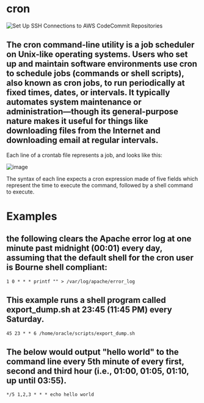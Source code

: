 # cron

![Set Up SSH Connections to AWS CodeCommit Repositories](https://res-1.cloudinary.com/hv4xf2jgd/image/upload/q_auto/v1/images/cron_expression_syntax.png)


## The cron command-line utility is a job scheduler on Unix-like operating systems. Users who set up and maintain software environments use cron to schedule jobs (commands or shell scripts), also known as cron jobs, to run periodically at fixed times, dates, or intervals. It typically automates system maintenance or administration—though its general-purpose nature makes it useful for things like downloading files from the Internet and downloading email at regular intervals.

Each line of a crontab file represents a job, and looks like this:

 ![image](https://user-images.githubusercontent.com/59032477/217307097-14637bf3-09a7-4eca-9d51-d92e71737803.png)

The syntax of each line expects a cron expression made of five fields which represent the time to execute the command, followed by a shell command to execute.

# Examples

## the following clears the Apache error log at one minute past midnight (00:01) every day, assuming that the default shell for the cron user is Bourne shell compliant:

    1 0 * * * printf "" > /var/log/apache/error_log
    
## This example runs a shell program called export_dump.sh at 23:45 (11:45 PM) every Saturday.

    45 23 * * 6 /home/oracle/scripts/export_dump.sh

## The below would output "hello world" to the command line every 5th minute of every first, second and third hour (i.e., 01:00, 01:05, 01:10, up until 03:55).
    
    */5 1,2,3 * * * echo hello world
